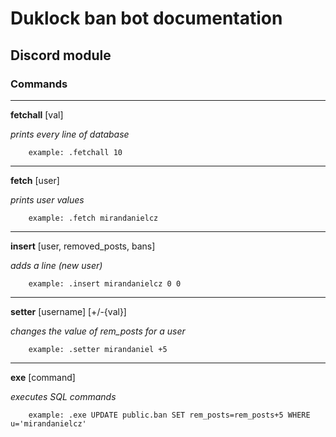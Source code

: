 # Duklock ban bot documentation


## Discord module
### Commands
------------

**fetchall** [val]

*prints every line of database*

		example: .fetchall 10

------------


**fetch** [user] 

*prints user values*
	
		example: .fetch mirandanielcz

------------


**insert** [user, removed_posts, bans] 

*adds a line (new user)*
	
		example: .insert mirandanielcz 0 0

------------


**setter** [username] [+/-{val}] 

*changes the value of rem_posts for a user*
	
		example: .setter mirandaniel +5

------------


**exe** [command] 

*executes SQL commands*
	
		example: .exe UPDATE public.ban SET rem_posts=rem_posts+5 WHERE u='mirandanielcz'
